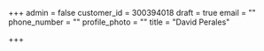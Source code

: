 +++
admin = false
customer_id = 300394018
draft = true
email = ""
phone_number = ""
profile_photo = ""
title = "David Perales"

+++
